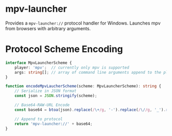# mpv-launcher

Provides a `mpv-launcher://` protocol handler for Windows. Launches mpv from browsers with arbitrary arguments.

# Protocol Scheme Encoding

```typescript
interface MpvLauncherScheme {
	player: 'mpv';  // currently only mpv is supported
	args: string[]; // array of command line arguments append to the player executable
}

function encodeMpvLaucherScheme(scheme: MpvLauncherScheme): string {
	// Serialize in JSON format
	const json = JSON.stringify(scheme);

	// Base64-RAW-URL Encode
	const base64 = btoa(json).replace(/\+/g, '-').replace(/\//g, '_').replace(/=/g, '');

	// Append to protocol
	return 'mpv-launcher://' + base64;
}
```
